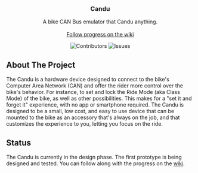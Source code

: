 <br/>
<p align="center">
  <h3 align="center">Candu</h3>

  <p align="center">
    A bike CAN Bus emulator that Candu anything.
    <br/>
    <br/>
    <a href="https://github.com/blopker/candu/wiki">Follow progress on the wiki</a>
  </p>
</p>

<p align="center">
<img src="https://img.shields.io/github/contributors/blopker/candu?color=dark-green" alt="Contributors"> 
<img src="https://img.shields.io/github/issues/blopker/candu" alt="Issues">
</p>

## About The Project

The Candu is a hardware device designed to connect to the bike's Computer Area Network (CAN) and offer the rider more control over the bike's behavior.  For instance, to set and lock the Ride Mode (aka Class Mode) of the bike, as well as other possibilities. This makes for a "set it and forget it" experience, with no app or smartphone required.  The Candu is designed to be a small, low cost, and easy to use device that can be mounted to the bike as an accessory that's always on the job, and that customizes the experience to you, letting you focus on the ride.

## Status

The Candu is currently in the design phase. The first prototype is being designed and tested. You can follow along with the progress on the [wiki](https://github.com/blopker/candu/wiki).
